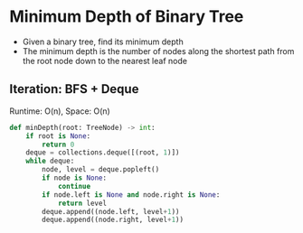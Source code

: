 # Minimum Depth of Binary Tree
- Given a binary tree, find its minimum depth
- The minimum depth is the number of nodes along the shortest path from the root node down to the nearest leaf node

## Iteration: BFS + Deque
Runtime: O(n), Space: O(n)
```python
def minDepth(root: TreeNode) -> int:
    if root is None:
        return 0
    deque = collections.deque([(root, 1)])
    while deque:
        node, level = deque.popleft()
        if node is None:
            continue
        if node.left is None and node.right is None:
            return level
        deque.append((node.left, level+1))
        deque.append((node.right, level+1))
```
